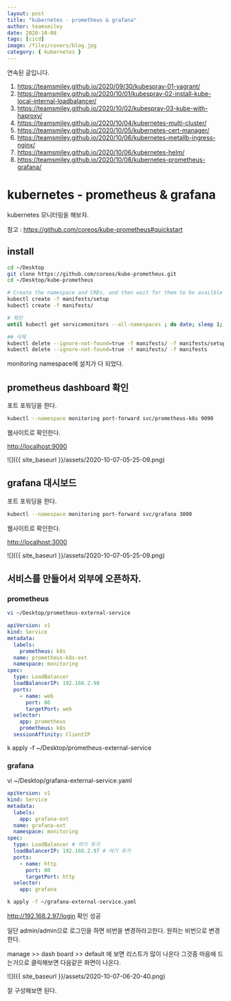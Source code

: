 ```yaml
---
layout: post
title: "kubernetes - prometheus & grafana"
author: teamsmiley
date: 2020-10-08
tags: [cicd]
image: /files/covers/blog.jpg
category: { kubernetes }
---
```


연속된 글입니다.

1. <https://teamsmiley.github.io/2020/09/30/kubespray-01-vagrant/>
1. <https://teamsmiley.github.io/2020/10/01/kubespray-02-install-kube-local-internal-loadbalancer/>
1. <https://teamsmiley.github.io/2020/10/02/kubespray-03-kube-with-haproxy/>
1. <https://teamsmiley.github.io/2020/10/04/kubernetes-multi-cluster/>
1. <https://teamsmiley.github.io/2020/10/05/kubernetes-cert-manager/>
1. <https://teamsmiley.github.io/2020/10/06/kubernetes-metallb-ingress-nginx/>
1. <https://teamsmiley.github.io/2020/10/06/kubernetes-helm/>
1. <https://teamsmiley.github.io/2020/10/08/kubernetes-prometheus-grafana/>

# kubernetes - prometheus & grafana

kubernetes 모니터링을 해보자.

참고 : <https://github.com/coreos/kube-prometheus#quickstart>

## install

```bash
cd ~/Desktop
git clone https://github.com/coreos/kube-prometheus.git
cd ~/Desktop/kube-prometheus

# Create the namespace and CRDs, and then wait for them to be availble before creating the remaining resources
kubectl create -f manifests/setup
kubectl create -f manifests/

# 확인
until kubectl get servicemonitors --all-namespaces ; do date; sleep 1; echo ""; done

## 삭제
kubectl delete --ignore-not-found=true -f manifests/ -f manifests/setup
kubectl delete --ignore-not-found=true -f manifests/ -f manifests
```

monitoring namespace에 설치가 다 되었다.

## prometheus dashboard 확인

포트 포워딩을 한다.

```bash
kubectl --namespace monitoring port-forward svc/prometheus-k8s 9090
```

웹사이트로 확인한다.

<http://localhost:9090>

![]({{ site_baseurl }}/assets/2020-10-07-05-25-09.png)

## grafana 대시보드

포트 포워딩을 한다.

```bash
kubectl --namespace monitoring port-forward svc/grafana 3000
```

웹사이트로 확인한다.

<http://localhost:3000>

![]({{ site_baseurl }}/assets/2020-10-07-05-25-09.png)

## 서비스를 만들어서 외부에 오픈하자.

### prometheus

```bash
vi ~/Desktop/prometheus-external-service
```

```yml
apiVersion: v1
kind: Service
metadata:
  labels:
    prometheus: k8s
  name: prometheus-k8s-ext
  namespace: monitoring
spec:
  type: LoadBalancer
  loadBalancerIP: 192.168.2.98
  ports:
    - name: web
      port: 80
      targetPort: web
  selector:
    app: prometheus
    prometheus: k8s
  sessionAffinity: ClientIP
```

k apply -f ~/Desktop/prometheus-external-service

### grafana

vi ~/Desktop/grafana-external-service.yaml

```yml
apiVersion: v1
kind: Service
metadata:
  labels:
    app: grafana-ext
  name: grafana-ext
  namespace: monitoring
spec:
  type: LoadBalancer # 여기 추가
  loadBalancerIP: 192.168.2.97 # 여기 추가
  ports:
    - name: http
      port: 80
      targetPort: http
  selector:
    app: grafana
```

```bash
k apply -f ~/grafana-external-service.yaml
```

<http://192.168.2.97/login> 확인 성공

일단 admin/admin으로 로그인을 하면 비번을 변경하라고한다. 원하는 비번으로 변경한다.

manage >> dash board >> default 에 보면 리스트가 많이 나온다 그것중 마음에 드는거으로 클릭해보면 다음같은 화면이 나온다.

![]({{ site_baseurl }}/assets/2020-10-07-06-20-40.png)

잘 구성해보면 된다.
